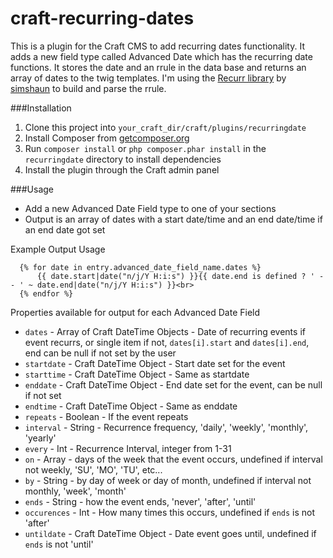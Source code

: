 craft-recurring-dates
=====================

This is a plugin for the Craft CMS to add recurring dates functionality. It adds a new field type called Advanced Date which has the recurring date functions. It stores the date and an rrule in the data base and returns an array of dates to the twig templates. I'm using the [Recurr library](https://github.com/simshaun/recurr) by [simshaun](https://github.com/simshaun) to build and parse the rrule.

###Installation

1. Clone this project into `your_craft_dir/craft/plugins/recurringdate`
2. Install Composer from [getcomposer.org](https://getcomposer.org/doc/00-intro.md#installation-nix) 
3. Run `composer install` or `php composer.phar install` in the `recurringdate` directory to install dependencies
4. Install the plugin through the Craft admin panel

###Usage

* Add a new Advanced Date Field type to one of your sections 
* Output is an array of dates with a start date/time and an end date/time if an end date got set

Example Output Usage
```
  {% for date in entry.advanced_date_field_name.dates %}
	  {{ date.start|date("n/j/Y H:i:s") }}{{ date.end is defined ? ' -- ' ~ date.end|date("n/j/Y H:i:s") }}<br>
  {% endfor %}
```

Properties available for output for each Advanced Date Field
* `dates` - Array of Craft DateTime Objects - Date of recurring events if event recurrs, or single item if not, `dates[i].start` and `dates[i].end`, end can be null if not set by the user
* `startdate` - Craft DateTime Object - Start date set for the event 
* `starttime` - Craft DateTime Object - Same as startdate
* `enddate` - Craft DateTime Object - End date set for the event, can be null if not set 
* `endtime` - Craft DateTime Object - Same as enddate
* `repeats` - Boolean - If the event repeats
* `interval` - String - Recurrence frequency, 'daily', 'weekly', 'monthly', 'yearly'
* `every` - Int - Recurrence Interval, integer from 1-31
* `on` - Array - days of the week that the event occurs, undefined if interval not weekly, 'SU', 'MO', 'TU', etc...
* `by` - String - by day of week or day of month, undefined if interval not monthly, 'week', 'month'
* `ends` - String - how the event ends, 'never', 'after', 'until'
* `occurences` - Int - How many times this occurs, undefined if `ends` is not 'after'
* `untildate` - Craft DateTime Object - Date event goes until, undefined if `ends` is not 'until'
